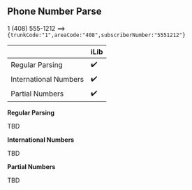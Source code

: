 ## Phone Number Parse

1 (408) 555-1212  ⟹ `{trunkCode:"1",areaCode:"408",subscriberNumber:"5551212"}`

| | iLib |
| --- | --- |
| Regular Parsing | :heavy_check_mark: |
| International Numbers | :heavy_check_mark: |
| Partial Numbers | :heavy_check_mark: |

**Regular Parsing**

TBD

**International Numbers**

TBD

**Partial Numbers**

TBD
